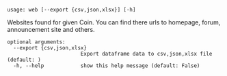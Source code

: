 ```
usage: web [--export {csv,json,xlsx}] [-h]
```

Websites found for given Coin. You can find there urls to homepage, forum, announcement site and others.

```
optional arguments:
  --export {csv,json,xlsx}
                        Export dataframe data to csv,json,xlsx file (default: )
  -h, --help            show this help message (default: False)
```
